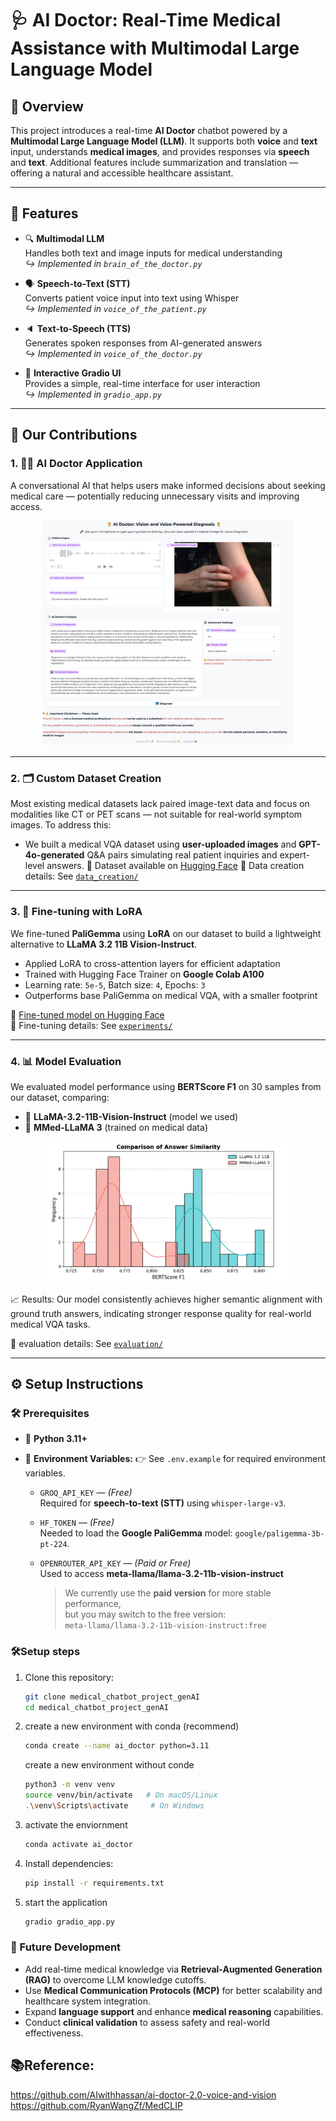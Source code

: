 # 🩺 AI Doctor: Real-Time Medical Assistance with Multimodal Large Language Model

## 🧠 Overview

This project introduces a real-time **AI Doctor** chatbot powered by a **Multimodal Large Language Model (LLM)**. It supports both **voice** and **text** input, understands **medical images**, and provides responses via **speech** and **text**. Additional features include summarization and translation — offering a natural and accessible healthcare assistant.

---

## 🌟 Features

- 🔍 **Multimodal LLM**  
  Handles both text and image inputs for medical understanding  
  _↪️ Implemented in `brain_of_the_doctor.py`_

- 🗣️ **Speech-to-Text (STT)**  
  Converts patient voice input into text using Whisper  
  _↪️ Implemented in `voice_of_the_patient.py`_

- 🔈 **Text-to-Speech (TTS)**  
  Generates spoken responses from AI-generated answers  
  _↪️ Implemented in `voice_of_the_doctor.py`_

- 💬 **Interactive Gradio UI**  
  Provides a simple, real-time interface for user interaction  
  _↪️ Implemented in `gradio_app.py`_
---

## 🧪 Our Contributions

### 1. 🧑‍⚕️ AI Doctor Application
A conversational AI that helps users make informed decisions about seeking medical care — potentially reducing unnecessary visits and improving access.
  
<p align="center">
  <img src="UI.png" alt="User Interface" width="80%"/>
</p>

---

### 2. 🗂️ Custom Dataset Creation

Most existing medical datasets lack paired image-text data and focus on modalities like CT or PET scans — not suitable for real-world symptom images. To address this:

- We built a medical VQA dataset using **user-uploaded images** and **GPT-4o-generated** Q&A pairs simulating real patient inquiries and expert-level answers.
🤗 Dataset available on [Hugging Face](https://huggingface.co/datasets/SiyunHE/medical-pilagemma-lora)
📂 Data creation details: See [`data_creation/`](data_creation)

---

### 3. 🔧 Fine-tuning with LoRA

We fine-tuned **PaliGemma** using **LoRA** on our dataset to build a lightweight alternative to **LLaMA 3.2 11B Vision-Instruct**.

- Applied LoRA to cross-attention layers for efficient adaptation
- Trained with Hugging Face Trainer on **Google Colab A100**
- Learning rate: `5e-5`, Batch size: `4`, Epochs: `3`
- Outperforms base PaliGemma on medical VQA, with a smaller footprint

🤗 [Fine-tuned model on Hugging Face](https://huggingface.co/SiyunHE/medical-pilagemma-lora)  
📁 Fine-tuning details: See [`experiments/`](experiments)

---

### 4. 📊 Model Evaluation

We evaluated model performance using **BERTScore F1** on 30 samples from our dataset, comparing:

- 🔬 **LLaMA-3.2-11B-Vision-Instruct** (model we used)
- 🧬 **MMed-LLaMA 3** (trained on medical data)

<p align="center">
  <img src="evaluation/answer_similarity_comparison.png" alt="Evaluation Chart" width="80%">
</p>

📈 Results: Our model consistently achieves higher semantic alignment with ground truth answers, indicating stronger response quality for real-world medical VQA tasks.

📁 evaluation details: See [`evaluation/`](evaluation)

---

## ⚙️ Setup Instructions

### 🛠️ Prerequisites

- 🐍 **Python 3.11+**

- 🔑 **Environment Variables:**
 👉 See `.env.example` for required environment variables.

  - `GROQ_API_KEY` — _(Free)_  
    Required for **speech-to-text (STT)** using `whisper-large-v3`.

  - `HF_TOKEN` — _(Free)_  
    Needed to load the **Google PaliGemma** model: `google/paligemma-3b-pt-224`.

  - `OPENROUTER_API_KEY` — _(Paid or Free)_  
    Used to access **meta-llama/llama-3.2-11b-vision-instruct**  
    > We currently use the **paid version** for more stable performance,  
    > but you may switch to the free version:  
    > `meta-llama/llama-3.2-11b-vision-instruct:free`

### 🛠️Setup steps

1. Clone this repository:
   ```bash
   git clone medical_chatbot_project_genAI
   cd medical_chatbot_project_genAI
   ```
2. create a new environment with conda (recommend)
   ```bash
   conda create --name ai_doctor python=3.11
   ```
   create a new environment without conde
   ```bash
   python3 -m venv venv
   source venv/bin/activate   # On macOS/Linux
   .\venv\Scripts\activate     # On Windows
   ```
3. activate the enviornment
   ```bash
   conda activate ai_doctor
   ```
4. Install dependencies:
   ```bash
   pip install -r requirements.txt
   ```
5. start the application
   ```bash
   gradio gradio_app.py
   ```



### 🚀 Future Development

- Add real-time medical knowledge via **Retrieval-Augmented Generation (RAG)** to overcome LLM knowledge cutoffs.
- Use **Medical Communication Protocols (MCP)** for better scalability and healthcare system integration.
- Expand **language support** and enhance **medical reasoning** capabilities.
- Conduct **clinical validation** to assess safety and real-world effectiveness.



## 📚Reference:
https://github.com/AIwithhassan/ai-doctor-2.0-voice-and-vision <br>
https://github.com/RyanWangZf/MedCLIP
